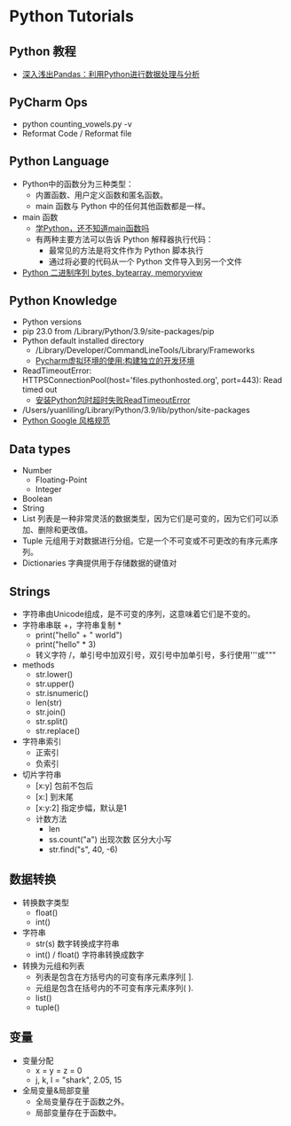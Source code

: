 # Python Tutorials

## Python 教程
- [深入浅出Pandas：利用Python进行数据处理与分析](https://www.gairuo.com/p/python-tutorial)

## PyCharm Ops
- python counting_vowels.py -v
- Reformat Code / Reformat file

## Python Language 
- Python中的函数分为三种类型：
  - 内置函数、用户定义函数和匿名函数。
  - main 函数与 Python 中的任何其他函数都是一样。
- main 函数
  - [学Python，还不知道main函数吗](https://www.51cto.com/article/719097.html)
  - 有两种主要方法可以告诉 Python 解释器执行代码： 
    - 最常见的方法是将文件作为 Python 脚本执行
    - 通过将必要的代码从一个 Python 文件导入到另一个文件
- [Python 二进制序列 bytes, bytearray, memoryview](https://www.gairuo.com/p/python-binary-sequence)

## Python Knowledge
- Python versions
- pip 23.0 from /Library/Python/3.9/site-packages/pip
- Python default installed directory
  - /Library/Developer/CommandLineTools/Library/Frameworks
  - [Pycharm虚拟环境的使用:构建独立的开发环境](https://www.jianshu.com/p/b4629ee87e80)
- ReadTimeoutError: HTTPSConnectionPool(host='files.pythonhosted.org', port=443): Read timed out
  - [安装Python包时超时失败ReadTimeoutError](https://blog.csdn.net/zhangvalue/article/details/104271094)
- /Users/yuanliling/Library/Python/3.9/lib/python/site-packages
- [Python Google 风格规范](https://zh-google-styleguide.readthedocs.io/en/latest/google-python-styleguide/python_style_rules/#section-6)

## Data types
- Number
  - Floating-Point
  - Integer 
- Boolean
- String
- List 列表是一种非常灵活的数据类型，因为它们是可变的，因为它们可以添加、删除和更改值。
- Tuple 元组用于对数据进行分组。它是一个不可变或不可更改的有序元素序列。
- Dictionaries 字典提供用于存储数据的键值对 

## Strings
- 字符串由Unicode组成，是不可变的序列，这意味着它们是不变的。
- 字符串串联 +，字符串复制 *
  - print("hello" + " world")
  - print("hello" * 3) 
  - 转义字符 /，单引号中加双引号，双引号中加单引号，多行使用'''或"""
- methods
  - str.lower()
  - str.upper()
  - str.isnumeric()
  - len(str)
  - str.join()
  - str.split()
  - str.replace()
- 字符串索引
  - 正索引
  - 负索引
- 切片字符串
  - [x:y] 包前不包后
  - [x:] 到末尾
  - [x:y:2] 指定步幅，默认是1
  - 计数方法
    - len
    - ss.count("a") 出现次数 区分大小写
    - str.find("s", 40, -6)

## 数据转换
- 转换数字类型
  - float()
  - int()
- 字符串
  - str(s) 数字转换成字符串
  - int() / float() 字符串转换成数字
- 转换为元组和列表
  - 列表是包含在方括号内的可变有序元素序列[ ].
  - 元组是包含在括号内的不可变有序元素序列( ).
  - list()
  - tuple()

## 变量
  - 变量分配
    - x = y = z = 0
    - j, k, l = "shark", 2.05, 15
  - 全局变量&局部变量
    - 全局变量存在于函数之外。
    - 局部变量存在于函数中。